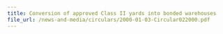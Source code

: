 ```yaml
---
title: Conversion of approved Class II yards into bonded warehouses
file_url: /news-and-media/circulars/2000-01-03-Circular022000.pdf
---
```

